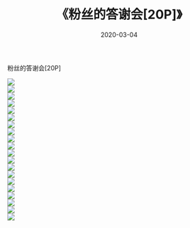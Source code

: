 ﻿---
layout: post
title:  《粉丝的答谢会[20P]》
date:   2020-03-04
img: http://imgx.orgx.ga/漏D/2020/粉丝的答谢会[20P]/000.jpg
categories: [美女, 清纯, 唯美]
---

粉丝的答谢会[20P]

  ![](http://imgx.orgx.ga/漏D/2020/粉丝的答谢会[20P]/001.jpg) <br> ![](http://imgx.orgx.ga/漏D/2020/粉丝的答谢会[20P]/002.jpg) <br> ![](http://imgx.orgx.ga/漏D/2020/粉丝的答谢会[20P]/003.jpg) <br> ![](http://imgx.orgx.ga/漏D/2020/粉丝的答谢会[20P]/004.jpg) <br> ![](http://imgx.orgx.ga/漏D/2020/粉丝的答谢会[20P]/005.jpg) <br> ![](http://imgx.orgx.ga/漏D/2020/粉丝的答谢会[20P]/006.jpg) <br> ![](http://imgx.orgx.ga/漏D/2020/粉丝的答谢会[20P]/007.jpg) <br> ![](http://imgx.orgx.ga/漏D/2020/粉丝的答谢会[20P]/008.jpg) <br> ![](http://imgx.orgx.ga/漏D/2020/粉丝的答谢会[20P]/009.jpg) <br> ![](http://imgx.orgx.ga/漏D/2020/粉丝的答谢会[20P]/010.jpg) <br> ![](http://imgx.orgx.ga/漏D/2020/粉丝的答谢会[20P]/011.jpg) <br> ![](http://imgx.orgx.ga/漏D/2020/粉丝的答谢会[20P]/012.jpg) <br> ![](http://imgx.orgx.ga/漏D/2020/粉丝的答谢会[20P]/013.jpg) <br> ![](http://imgx.orgx.ga/漏D/2020/粉丝的答谢会[20P]/014.jpg) <br> ![](http://imgx.orgx.ga/漏D/2020/粉丝的答谢会[20P]/015.jpg) <br> ![](http://imgx.orgx.ga/漏D/2020/粉丝的答谢会[20P]/016.jpg) <br> ![](http://imgx.orgx.ga/漏D/2020/粉丝的答谢会[20P]/017.jpg) <br> ![](http://imgx.orgx.ga/漏D/2020/粉丝的答谢会[20P]/018.jpg) <br> ![](http://imgx.orgx.ga/漏D/2020/粉丝的答谢会[20P]/019.jpg) <br> ![](http://imgx.orgx.ga/漏D/2020/粉丝的答谢会[20P]/020.jpg) <br>